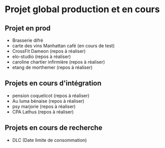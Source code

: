 # Projet global production et en cours
## Projet en prod

- Brasserie difré
- carte des vins Manhattan café (en cours de test)
- CrossFit Dameon (repos à réaliser)
- elo-studio (repos à réaliser)
- caroline chartier infirmière (repos à réaliser)
- etang de morthemer (repos à réaliser)

## Projets en cours d'intégration

- pension coquelicot (repos à réaliser)
- Au luma bénaise (repos à réaliser)
- psy marjorie (repos à réaliser)
- CPA Lathus (repos à réaliser)

## Projets en cours de recherche

- DLC (Date limite de consommation)
